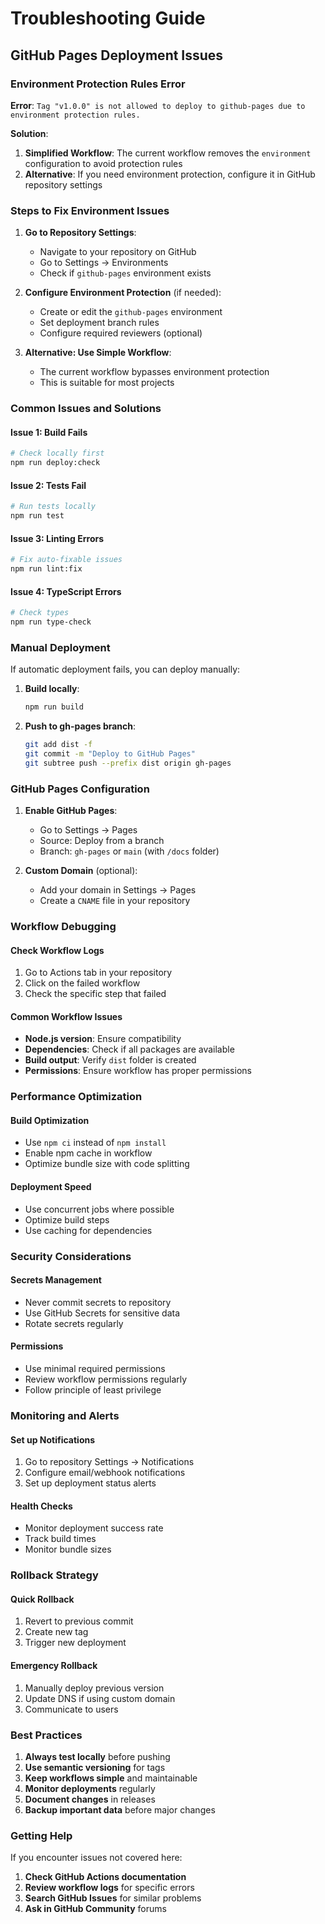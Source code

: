 # Troubleshooting Guide

## GitHub Pages Deployment Issues

### Environment Protection Rules Error

**Error**: `Tag "v1.0.0" is not allowed to deploy to github-pages due to environment protection rules.`

**Solution**: 
1. **Simplified Workflow**: The current workflow removes the `environment` configuration to avoid protection rules
2. **Alternative**: If you need environment protection, configure it in GitHub repository settings

### Steps to Fix Environment Issues

1. **Go to Repository Settings**:
   - Navigate to your repository on GitHub
   - Go to Settings → Environments
   - Check if `github-pages` environment exists

2. **Configure Environment Protection** (if needed):
   - Create or edit the `github-pages` environment
   - Set deployment branch rules
   - Configure required reviewers (optional)

3. **Alternative: Use Simple Workflow**:
   - The current workflow bypasses environment protection
   - This is suitable for most projects

### Common Issues and Solutions

#### Issue 1: Build Fails
```bash
# Check locally first
npm run deploy:check
```

#### Issue 2: Tests Fail
```bash
# Run tests locally
npm run test
```

#### Issue 3: Linting Errors
```bash
# Fix auto-fixable issues
npm run lint:fix
```

#### Issue 4: TypeScript Errors
```bash
# Check types
npm run type-check
```

### Manual Deployment

If automatic deployment fails, you can deploy manually:

1. **Build locally**:
   ```bash
   npm run build
   ```

2. **Push to gh-pages branch**:
   ```bash
   git add dist -f
   git commit -m "Deploy to GitHub Pages"
   git subtree push --prefix dist origin gh-pages
   ```

### GitHub Pages Configuration

1. **Enable GitHub Pages**:
   - Go to Settings → Pages
   - Source: Deploy from a branch
   - Branch: `gh-pages` or `main` (with `/docs` folder)

2. **Custom Domain** (optional):
   - Add your domain in Settings → Pages
   - Create a `CNAME` file in your repository

### Workflow Debugging

#### Check Workflow Logs
1. Go to Actions tab in your repository
2. Click on the failed workflow
3. Check the specific step that failed

#### Common Workflow Issues
- **Node.js version**: Ensure compatibility
- **Dependencies**: Check if all packages are available
- **Build output**: Verify `dist` folder is created
- **Permissions**: Ensure workflow has proper permissions

### Performance Optimization

#### Build Optimization
- Use `npm ci` instead of `npm install`
- Enable npm cache in workflow
- Optimize bundle size with code splitting

#### Deployment Speed
- Use concurrent jobs where possible
- Optimize build steps
- Use caching for dependencies

### Security Considerations

#### Secrets Management
- Never commit secrets to repository
- Use GitHub Secrets for sensitive data
- Rotate secrets regularly

#### Permissions
- Use minimal required permissions
- Review workflow permissions regularly
- Follow principle of least privilege

### Monitoring and Alerts

#### Set up Notifications
1. Go to repository Settings → Notifications
2. Configure email/webhook notifications
3. Set up deployment status alerts

#### Health Checks
- Monitor deployment success rate
- Track build times
- Monitor bundle sizes

### Rollback Strategy

#### Quick Rollback
1. Revert to previous commit
2. Create new tag
3. Trigger new deployment

#### Emergency Rollback
1. Manually deploy previous version
2. Update DNS if using custom domain
3. Communicate to users

### Best Practices

1. **Always test locally** before pushing
2. **Use semantic versioning** for tags
3. **Keep workflows simple** and maintainable
4. **Monitor deployments** regularly
5. **Document changes** in releases
6. **Backup important data** before major changes

### Getting Help

If you encounter issues not covered here:

1. **Check GitHub Actions documentation**
2. **Review workflow logs** for specific errors
3. **Search GitHub Issues** for similar problems
4. **Ask in GitHub Community** forums 